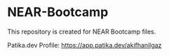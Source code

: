 # NEAR-Bootcamp
This repository is created for NEAR Bootcamp files.

Patika.dev Profile:
https://app.patika.dev/akifhanilgaz


